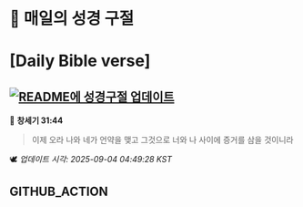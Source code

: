 # 🙏 매일의 성경 구절
# [Daily Bible verse]
## [![README에 성경구절 업데이트](https://github.com/DONGSUKA/first_test/actions/workflows/update-readme-bible.yml/badge.svg)](https://github.com/DONGSUKA/first_test/actions/workflows/update-readme-bible.yml)
<!-- START_BIBLE_VERSE -->
📖 **창세기 31:44**
> 이제 오라 나와 네가 언약을 맺고 그것으로 너와 나 사이에 증거를 삼을 것이니라

🕊️ _업데이트 시각: 2025-09-04 04:49:28 KST_
  <!-- END_BIBLE_VERSE -->
## GITHUB_ACTION
